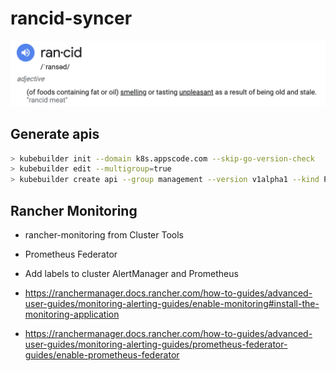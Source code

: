 # rancid-syncer

<img src="hero.png" />

## Generate apis

```bash
> kubebuilder init --domain k8s.appscode.com --skip-go-version-check
> kubebuilder edit --multigroup=true
> kubebuilder create api --group management --version v1alpha1 --kind Project --namespaced=false
```

## Rancher Monitoring

- rancher-monitoring from Cluster Tools
- Prometheus Federator
- Add labels to cluster AlertManager and Prometheus

- https://ranchermanager.docs.rancher.com/how-to-guides/advanced-user-guides/monitoring-alerting-guides/enable-monitoring#install-the-monitoring-application

- https://ranchermanager.docs.rancher.com/how-to-guides/advanced-user-guides/monitoring-alerting-guides/prometheus-federator-guides/enable-prometheus-federator
